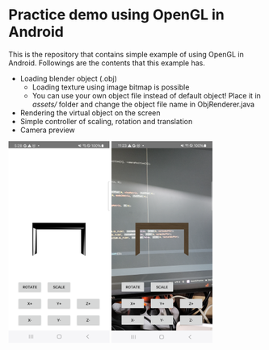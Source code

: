 # Practice demo using OpenGL in Android

This is the repository that contains simple example of using OpenGL in Android. Followings are the contents that this example has.

- Loading blender object (.obj) 
  - Loading texture using image bitmap is possible
  - You can use your own object file instead of default object! Place it in *assets/* folder and change the object file name in ObjRenderer.java 
- Rendering the virtual object on the screen
- Simple controller of scaling, rotation and translation
- Camera preview

<p>
  <img src="./resources/demo.png" width="200" height="400"/>
  <img src="./resources/demo2.png" width="200" height="400"/>
</p>
